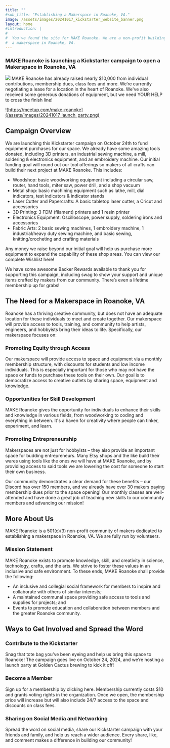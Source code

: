 ```yaml
---
title: ""
#sub_title: "Establishing a Makerspace in Roanoke, VA."
image: /assets/images/20241017_kickstarter_website_banner.png
layout: home
#introduction: | 
#
#  You've found the site for MAKE Roanoke. We are a non-profit building
#  a makerspace in Roanoke, VA.
---
```


### MAKE Roanoke is launching a Kickstarter campaign to open a Makerspace in Roanoke, VA
![](/assets/images/Kickstarter.png)
MAKE Roanoke has already raised nearly $10,000 from individual contributions, membership dues, class fees and more. We’re currently negotiating a lease for a location in the heart of Roanoke. We've also received some generous donations of equipment, but we need YOUR HELP to cross the finish line!

![https://meetup.com/make-roanoke](/assets/images/20241017_launch_party.png)

## Campaign Overview

We are launching this Kickstarter campaign on October 24th to fund equipment purchases for our space. We already have some amazing tools donated, including 3D printers, an industrial sewing machine, a mill, soldering & electronics equipment, and an embroidery machine. Our initial funding goal will round out our tool offerings so makers of all crafts can build their next project at MAKE Roanoke. This includes: 
* Woodshop: basic woodworking equipment including a circular saw, router, hand tools, miter saw, power drill, and a shop vacuum
* Metal shop: basic machining equipment such as lathe, mill, dial indicators, test indicators & indicator stands
* Laser Cutter and Papercrafts:  A basic tabletop laser cutter, a Cricut and accessories
* 3D Printing: 3 FDM (filament) printers and 1 resin printer
* Electronics Equipment:  Oscilloscope, power supply, soldering irons and accessories
* Fabric Arts: 2 basic sewing machines, 1 embroidery machine, 1 industrial/heavy duty sewing machine, and basic sewing, knitting/crocheting and crafting materials

Any money we raise beyond our initial goal will help us purchase more equipment to expand the capability of these shop areas.  You can view our complete Wishlist here!

We have some awesome Backer Rewards available to thank you for supporting this campaign, including swag to show your support and unique items crafted by makers from our community. There’s even a lifetime membership up for grabs!

## The Need for a Makerspace in Roanoke, VA

Roanoke has a thriving creative community, but does not have an adequate location for these individuals to meet and create together. Our makerspace will provide access to tools, training, and community to help artists, engineers, and hobbyists bring their ideas to life. Specifically, our makerspace focuses on:
### Promoting Equity through Access
Our makerspace will provide access to space and equipment via a monthly membership structure, with discounts for students and low income individuals. This is especially important for those who may not have the space or funds to purchase these tools on their own. Our goal is to democratize access to creative outlets by sharing space, equipment and knowledge.

### Opportunities for Skill Development
MAKE Roanoke gives the opportunity for individuals to enhance their skills and knowledge in various fields, from woodworking to coding and everything in between. It's a haven for creativity where people can tinker, experiment, and learn.

### Promoting Entrepreneurship

Makerspaces are not just for hobbyists – they also provide an important space for budding entrepreneurs. Many Etsy shops and the like build their wares using tools like the ones we will have at MAKE Roanoke, and by providing access to said tools we are lowering the cost for someone to start their own business.

Our community demonstrates a clear demand for these benefits – our Discord has over 150 members, and we already have over 30 makers paying membership dues prior to the space opening! Our monthly classes are well-attended and have done a great job of teaching new skills to our community members and advancing our mission!

## More About Us

MAKE Roanoke is a 501(c)(3) non-profit community of makers dedicated to establishing a makerspace in Roanoke, VA. We are fully run by volunteers. 


### Mission Statement

MAKE Roanoke exists to promote knowledge, skill, and creativity in science, technology, crafts, and the arts. We strive to foster these values in an inclusive and safe environment. To these ends, MAKE Roanoke shall provide the following:


* An inclusive and collegial social framework for members to inspire and collaborate with others of similar interests;
* A maintained communal space providing safe access to tools and supplies for projects; and
* Events to promote education and collaboration between members and the greater Roanoke community.

## Ways to Get Involved and Spread the Word
### Contribute to the Kickstarter
Snag that tote bag you’ve been eyeing and help us bring this space to Roanoke! The campaign goes live on October 24, 2024, and we’re hosting a launch party at Golden Cactus brewing to kick it off!


### Become a Member

Sign up for a membership by clicking here. Membership currently costs $10 and grants voting rights in the organization. Once we open, the membership price will increase but will also include 24/7 access to the space and discounts on class fees. 

### Sharing on Social Media and Networking

Spread the word on social media, share our Kickstarter campaign with your friends and family, and help us reach a wider audience. Every share, like, and comment makes a difference in building our community!
